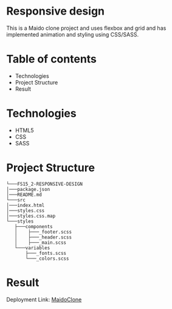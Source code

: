 # Responsive design
This is a Maido clone project and uses flexbox and grid and has implemented animation and styling using CSS/SASS.

# Table of contents
- Technologies
- Project Structure
- Result

# Technologies
- HTML5
- CSS
- SASS
# Project Structure

```
└───FS15_2-RESPONSIVE-DESIGN
│───package.json
│───README.md
└───src
│───index.html
│───styles.css
│───styles.css.map
└───styles
   ├───components
   │    ├───_footer.scss
   │    ├───_header.scss
   │    ├───_main.scss
   └───variables  
       ├───_fonts.scss
       └───_colors.scss
```

# Result
Deployment Link: [MaidoClone](https://sailesh1993.github.io/fs15_2-responsive-design/)



  

       



